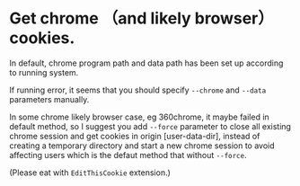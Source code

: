 # Get chrome （and likely browser） cookies.

In default, chrome program path and data path has been set up according to running system.

If running error, it seems that you should specify `--chrome` and `--data` parameters manually.

In some chrome likely browser case, eg 360chrome, it maybe failed in default method, 
so I suggest you add `--force` parameter to close all existing chrome session and get
cookies in origin [user-data-dir], instead of creating a temporary directory and start
a new chrome session to avoid affecting users which is the defaut method that without
`--force`.

(Please eat with `EditThisCookie` extension.)
